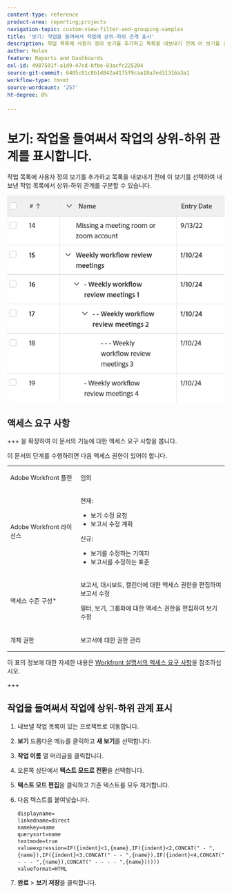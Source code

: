 ```yaml
---
content-type: reference
product-area: reporting;projects
navigation-topic: custom-view-filter-and-grouping-samples
title: '보기: 작업을 들여써서 작업에 상위-하위 관계 표시'
description: 작업 목록에 사용자 정의 보기를 추가하고 목록을 내보내기 전에 이 보기를 선택하여 내보낸 작업 목록에서 상위-하위 관계를 구분할 수 있습니다.
author: Nolan
feature: Reports and Dashboards
exl-id: 4987501f-a1d9-47cd-bfbe-83acfc225204
source-git-commit: 6405c01c8b1d842a4175f9caa18a7ed31316a3a1
workflow-type: tm+mt
source-wordcount: '257'
ht-degree: 0%

---
```


# 보기: 작업을 들여써서 작업의 상위-하위 관계를 표시합니다.

<!--Audited: 11/2024-->

작업 목록에 사용자 정의 보기를 추가하고 목록을 내보내기 전에 이 보기를 선택하여 내보낸 작업 목록에서 상위-하위 관계를 구분할 수 있습니다.

![](assets/parent-child-indented-custom-view-350x94.png)

## 액세스 요구 사항

+++ 을 확장하여 이 문서의 기능에 대한 액세스 요구 사항을 봅니다.

이 문서의 단계를 수행하려면 다음 액세스 권한이 있어야 합니다.

<table style="table-layout:auto"> 
 <col> 
 <col> 
 <tbody> 
  <tr> 
   <td role="rowheader">Adobe Workfront 플랜</td> 
   <td> <p>임의</p> </td> 
  </tr> 
  <tr> 
   <td role="rowheader">Adobe Workfront 라이선스</td> 
   <td> <p> 현재: 
   <ul>
   <li>보기 수정 요청</li> 
   <li>보고서 수정 계획</li>
   </ul>
     </p>
     <p> 신규: 
   <ul>
   <li>보기를 수정하는 기여자</li> 
   <li>보고서를 수정하는 표준</li>
   </ul>
     </p>
    </td> 
  </tr> 
  <tr> 
   <td role="rowheader">액세스 수준 구성*</td> 
   <td> <p>보고서, 대시보드, 캘린더에 대한 액세스 권한을 편집하여 보고서 수정</p> <p>필터, 보기, 그룹화에 대한 액세스 권한을 편집하여 보기 수정</p> </td> 
  </tr> 
  <tr> 
   <td role="rowheader">개체 권한</td> 
   <td> <p>보고서에 대한 권한 관리</p> </td> 
  </tr> 
 </tbody> 
</table>

이 표의 정보에 대한 자세한 내용은 [Workfront 설명서의 액세스 요구 사항](/help/quicksilver/administration-and-setup/add-users/access-levels-and-object-permissions/access-level-requirements-in-documentation.md)을 참조하십시오.

+++

## 작업을 들여써서 작업에 상위-하위 관계 표시

1. 내보낼 작업 목록이 있는 프로젝트로 이동합니다.
1. **보기** 드롭다운 메뉴를 클릭하고 **새 보기**&#x200B;를 선택합니다.
1. **작업 이름** 열 머리글을 클릭합니다.
1. 오른쪽 상단에서 **텍스트 모드로 전환**&#x200B;을 선택합니다.
1. **텍스트 모드 편집**&#x200B;을 클릭하고 기존 텍스트를 모두 제거합니다.
1. 다음 텍스트를 붙여넣습니다.


   ```
   displayname=
   linkedname=direct
   namekey=name
   querysort=name
   textmode=true
   valueexpression=IF({indent}<1,{name},IF({indent}<2,CONCAT(" - ",{name}),IF({indent}<3,CONCAT(" - - ",{name}),IF({indent}<4,CONCAT(" - - - ",{name}),CONCAT(" - - - - ",{name})))))
   valueformat=HTML
   ```

1. **완료** > **보기 저장**&#x200B;을 클릭합니다.
